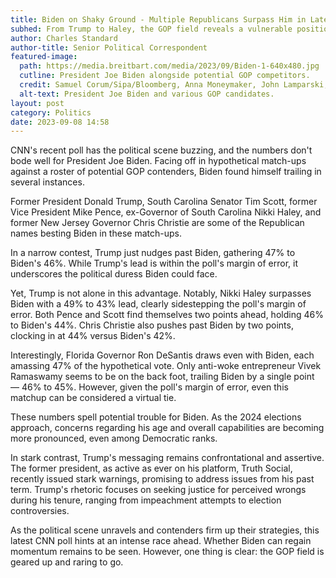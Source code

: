 ```yaml
---
title: Biden on Shaky Ground - Multiple Republicans Surpass Him in Latest Poll
subhed: From Trump to Haley, the GOP field reveals a vulnerable position for Biden.
author: Charles Standard
author-title: Senior Political Correspondent
featured-image: 
  path: https://media.breitbart.com/media/2023/09/Biden-1-640x480.jpg
  cutline: President Joe Biden alongside potential GOP competitors.
  credit: Samuel Corum/Sipa/Bloomberg, Anna Moneymaker, John Lamparski, Scott Olson/Getty Images
  alt-text: President Joe Biden and various GOP candidates.
layout: post
category: Politics
date: 2023-09-08 14:58
---
```


CNN's recent poll has the political scene buzzing, and the numbers don't bode well for President Joe Biden. Facing off in hypothetical match-ups against a roster of potential GOP contenders, Biden found himself trailing in several instances. 

Former President Donald Trump, South Carolina Senator Tim Scott, former Vice President Mike Pence, ex-Governor of South Carolina Nikki Haley, and former New Jersey Governor Chris Christie are some of the Republican names besting Biden in these match-ups.

In a narrow contest, Trump just nudges past Biden, gathering 47% to Biden's 46%. While Trump's lead is within the poll's margin of error, it underscores the political duress Biden could face.

Yet, Trump is not alone in this advantage. Notably, Nikki Haley surpasses Biden with a 49% to 43% lead, clearly sidestepping the poll's margin of error. Both Pence and Scott find themselves two points ahead, holding 46% to Biden's 44%. Chris Christie also pushes past Biden by two points, clocking in at 44% versus Biden's 42%.

Interestingly, Florida Governor Ron DeSantis draws even with Biden, each amassing 47% of the hypothetical vote. Only anti-woke entrepreneur Vivek Ramaswamy seems to be on the back foot, trailing Biden by a single point — 46% to 45%. However, given the poll's margin of error, even this matchup can be considered a virtual tie.

These numbers spell potential trouble for Biden. As the 2024 elections approach, concerns regarding his age and overall capabilities are becoming more pronounced, even among Democratic ranks.

In stark contrast, Trump's messaging remains confrontational and assertive. The former president, as active as ever on his platform, Truth Social, recently issued stark warnings, promising to address issues from his past term. Trump's rhetoric focuses on seeking justice for perceived wrongs during his tenure, ranging from impeachment attempts to election controversies.

As the political scene unravels and contenders firm up their strategies, this latest CNN poll hints at an intense race ahead. Whether Biden can regain momentum remains to be seen. However, one thing is clear: the GOP field is geared up and raring to go.
